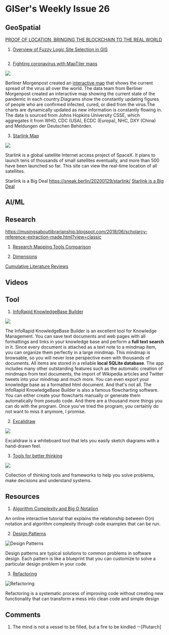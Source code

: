 # GISer's Weekly Issue 26

## GeoSpatial

[PROOF OF LOCATION, BRINGING THE BLOCKCHAIN TO THE REAL WORLD](https://mapscaping.com/blogs/the-mapscaping-podcast/proof-of-location-bringing-the-blockchain-to-the-real-world)

1. [Overview of Fuzzy Logic Site Selection in GIS](https://www.gislounge.com/overview-fuzzy-logic-site-selection-gis/)

![]()

2. [Fighting coronavirus with MapTiler maps](https://www.maptiler.com/media/2020-03-10-fighting-coronavirus-with-maptiler-maps-1.png)

![](https://www.maptiler.com/media/2020-03-10-fighting-coronavirus-with-maptiler-maps-2.png)

Berliner Morgenpost created an [interactive map](https://interaktiv.morgenpost.de/corona-virus-karte-infektionen-deutschland-weltweit/) that shows the current spread of the virus all over the world. The data team from Berliner Morgenpost created an interactive map showing the current state of the pandemic in each country.Diagrams show the constantly updating figures of people who are confirmed infected, cured, or died from the virus.The charts are dynamically updated as new information is constantly flowing in. The data is sourced from Johns Hopkins University CSSE, which aggregates it from WHO, CDC (USA), ECDC (Europa), NHC, DXY (China) and Meldungen der Deutschen Behörden.

3. [Starlink Map](https://satellitemap.space/indexA.html)

![](https://camo.githubusercontent.com/b206cd57c3fb05abcdc28b1754da464b0fb20b7c/68747470733a2f2f7777772e77616e67626173652e636f6d2f626c6f67696d672f61737365742f3230323030362f6267323032303036313830312e6a7067)

Starlink is a global satellite Internet access project of SpaceX. It plans to launch tens of thousands of small satellites eventually, and more than 500 have been launched so far. This site can view the real-time location of all satellites.

Starlink is a Big Deal
https://sneak.berlin/20200129/starlink/
[Starlink is a Big Deal ](https://github.com/ruanyf/weekly/blob/master/docs/issue-113.md)

## AI/ML

## Research

https://musingsaboutlibrarianship.blogspot.com/2018/06/scholarcy-reference-extraction-made.html?view=classic

1. [Research Mapping Tools Comparison](https://musingsaboutlibrarianship.blogspot.com/?view=classic)

2. [Dimensions](https://www.dimensions.ai/)

[Cumulative Literature Reviews](https://osf.io/9aqrp/)

## Videos

## Tool

1. [InfoRapid KnowledgeBase Builder](http://www.buildyourmap.com/)

![](https://external-content.duckduckgo.com/iu/?u=https%3A%2F%2Flh3.googleusercontent.com%2FxsOvtd5xTB-Dlf5_QTAjx5AM_e0FCrmGrWHfQJcxbuEWJFVUEFPjDHbM__n9eeqb5uQ%3Dh900&f=1&nofb=1)

The InfoRapid KnowledgeBase Builder is an excellent tool for Knowledge Management. You can save text documents and web pages with all formattings and links in your knowledge base and perform a **full text search** in it. Since every document is attached as a text note to a mindmap item, you can organize them perfectly in a large mindmap. This mindmap is browsable, so you will never lose perspective even with thousands of documents. All items are stored in a reliable **local SQLite database**. The app includes many other outstanding features such as the automatic creation of mindmaps from text documents, the import of Wikipedia articles and Twitter tweets into your mindmap and much more. You can even export your knowledge base as a formatted html document. And that's not all. The InfoRapid KnowledgeBase Builder is also a famous flowcharting software. You can either create your flowcharts manually or generate them automatically from pseudo code. And there are a thousand more things you can do with the program. Once you've tried the program, you certainly do not want to miss it anymore, I promise.

2. [Excalidraw](https://github.com/excalidraw/excalidraw)

![](https://camo.githubusercontent.com/fcbb1433abceb03518a1f1ffb88257bfa72c8c9a/68747470733a2f2f7777772e77616e67626173652e636f6d2f626c6f67696d672f61737365742f3230323030352f6267323032303035323930312e6a7067)

Excalidraw is a whiteboard tool that lets you easily sketch diagrams with a hand-drawn feel.

3. [Tools for better thinking](https://untools.co/)

![](https://camo.githubusercontent.com/6a7a8fe3e4a3d3fd7d17caa8955ced88938502c2/68747470733a2f2f7777772e77616e67626173652e636f6d2f626c6f67696d672f61737365742f3230323030352f6267323032303035333030352e6a7067)

Collection of thinking tools and frameworks to help you solve problems, make decisions and understand systems.

## Resources

1. [Algorithm Complexity and Big O Notation](https://algodaily.com/lessons/understanding-big-o-and-algorithmic-complexity)

An online interactive tutorial that explains the relationship between O(n) notation and algorithm complexity through code examples that can be run.

2. [Design Patterns](https://refactoring.guru/design-patterns)

![Design Patterns](https://scontent.fyyc3-1.fna.fbcdn.net/v/t1.0-9/47689238_1035668013287200_1840595955389300736_o.png?_nc_cat=105&_nc_sid=730e14&_nc_ohc=64YhYYsBckAAX8a-ufi&_nc_ht=scontent.fyyc3-1.fna&oh=3ba06e9ac8054e451b4b795b6f17fba3&oe=5F120BD6)

Design patterns are typical solutions to common problems in software design. Each pattern is like a blueprint that you can customize to solve a particular design problem in your code.

3. [Refactoring](https://refactoring.guru/refactoring)

![Refactoring](https://mamchenkov.net/wordpress/wp-content/uploads/2019/02/refactoring.guru_.png)

Refactoring is a systematic process of improving code without creating new functionality that can transform a mess into clean code and simple design

## Comments

1. The mind is not a vessel to be filled, but a fire to be kindled
   --[Plutarch]
